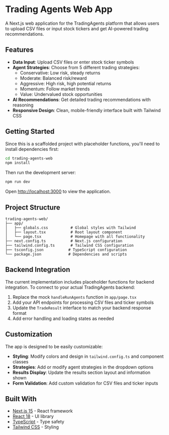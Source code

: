 # Trading Agents Web App

A Next.js web application for the TradingAgents platform that allows users to upload CSV files or input stock tickers and get AI-powered trading recommendations.

## Features

- **Data Input**: Upload CSV files or enter stock ticker symbols
- **Agent Strategies**: Choose from 5 different trading strategies:
  - Conservative: Low risk, steady returns
  - Moderate: Balanced risk/reward
  - Aggressive: High risk, high potential returns
  - Momentum: Follow market trends
  - Value: Undervalued stock opportunities
- **AI Recommendations**: Get detailed trading recommendations with reasoning
- **Responsive Design**: Clean, mobile-friendly interface built with Tailwind CSS

## Getting Started

Since this is a scaffolded project with placeholder functions, you'll need to install dependencies first:

```bash
cd trading-agents-web
npm install
```

Then run the development server:

```bash
npm run dev
```

Open [http://localhost:3000](http://localhost:3000) to view the application.

## Project Structure

```
trading-agents-web/
├── app/
│   ├── globals.css          # Global styles with Tailwind
│   ├── layout.tsx           # Root layout component
│   └── page.tsx             # Homepage with all functionality
├── next.config.ts           # Next.js configuration
├── tailwind.config.ts       # Tailwind CSS configuration
├── tsconfig.json           # TypeScript configuration
└── package.json            # Dependencies and scripts
```

## Backend Integration

The current implementation includes placeholder functions for backend integration. To connect to your actual TradingAgents backend:

1. Replace the mock `handleRunAgents` function in `app/page.tsx`
2. Add your API endpoints for processing CSV files and ticker symbols
3. Update the `TradeResult` interface to match your backend response format
4. Add error handling and loading states as needed

## Customization

The app is designed to be easily customizable:

- **Styling**: Modify colors and design in `tailwind.config.ts` and component classes
- **Strategies**: Add or modify agent strategies in the dropdown options
- **Results Display**: Update the results section layout and information shown
- **Form Validation**: Add custom validation for CSV files and ticker inputs

## Built With

- [Next.js 15](https://nextjs.org/) - React framework
- [React 18](https://reactjs.org/) - UI library
- [TypeScript](https://www.typescriptlang.org/) - Type safety
- [Tailwind CSS](https://tailwindcss.com/) - Styling